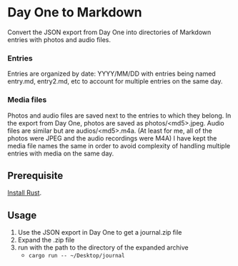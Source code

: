 # Day One to Markdown

Convert the JSON export from Day One into directories of Markdown entries with photos and audio files.

### Entries
Entries are organized by date: YYYY/MM/DD with entries being named entry.md, entry2.md, etc to account for multiple entries on the same day.

### Media files
Photos and audio files are saved next to the entries to which they belong. In the export from Day One, photos are saved as photos/\<md5\>.jpeg. Audio files are similar but are audios/\<md5\>.m4a. (At least for me, all of the photos were JPEG and the audio recordings were M4A) I have kept the media file names the same in order to avoid complexity of handling multiple entries with media on the same day.

## Prerequisite
[Install Rust](https://www.rust-lang.org/tools/install).

## Usage
1. Use the JSON export in Day One to get a journal.zip file
2. Expand the .zip file
3. run with the path to the directory of the expanded archive
    - `cargo run -- ~/Desktop/journal`